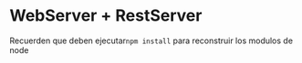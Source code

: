 # WebServer + RestServer

Recuerden que deben ejecutar```npm install``` para reconstruir los modulos de node